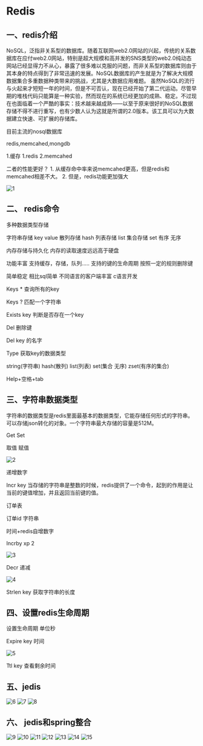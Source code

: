 # Redis
## 一、redis介绍
NoSQL，泛指非关系型的数据库。随着互联网web2.0网站的兴起，传统的关系数据库在应付web2.0网站，特别是超大规模和高并发的SNS类型的web2.0纯动态网站已经显得力不从心，暴露了很多难以克服的问题，而非关系型的数据库则由于其本身的特点得到了非常迅速的发展。NoSQL数据库的产生就是为了解决大规模数据集合多重数据种类带来的挑战，尤其是大数据应用难题。
虽然NoSQL的流行与火起来才短短一年的时间，但是不可否认，现在已经开始了第二代运动。尽管早期的堆栈代码只能算是一种实验，然而现在的系统已经更加的成熟、稳定。不过现在也面临着一个严酷的事实：技术越来越成熟——以至于原来很好的NoSQL数据存储不得不进行重写，也有少数人认为这就是所谓的2.0版本。该工具可以为大数据建立快速、可扩展的存储库。

目前主流的nosql数据库

redis,memcahed,mongdb

1.缓存
1.redis
2.memcahed

二者的性能更好？
    1. 从缓存命中率来说memcahed更高，但是redis和memcahed相差不大。
    2. 但是，redis功能更加强大

![1](assets/1.png)

## 二、 redis命令
多种数据类型存储

字符串存储 key value
散列存储  hash
列表存储  list
集合存储 set
     有序 
     无序  

内存存储与持久化
内存的读取速度远远高于硬盘

功能丰富
   支持缓存，存储，队列.....
支持的键的生命周期
按照一定的规则删除键


简单稳定
相比sql简单
不同语言的客户端丰富
c语言开发

Keys * 查询所有的key


Keys ?  匹配一个字符串

Exists  key  判断是否存在一个key


Del 删除键

Del key 的名字

Type 获取key的数据类型

string(字符串)  hash(散列)  list(列表)  set(集合 无序)  zset(有序的集合)


Help+空格+tab

## 三、字符串数据类型
字符串的数据类型是redis里面最基本的数据类型，它能存储任何形式的字符串。可以存储json转化的对象。一个字符串最大存储的容量是512M。

Get  Set

取值  赋值

![2](assets/2.png)


递增数字

Incr key
当存储的字符串是整数的时候，redis提供了一个命令，起到的作用是让当前的键值增加，并且返回当前键的值。

订单表


订单id
字符串

时间+redis自增数字

Incrby xp  2

![3](assets/3.png)

Decr 递减

![4](assets/4.png)

Strlen key  获取字符串的长度

## 四、设置redis生命周期
设置生命周期  单位秒

Expire key  时间

![5](assets/5.png)

Ttl key 查看剩余时间

## 五、jedis
![6](assets/6.png)
![7](assets/7.png)
![8](assets/8.png)

## 六、 jedis和spring整合
![9](assets/9.png)
![10](assets/10.png)
![11](assets/11.png)
![12](assets/12.png)
![13](assets/13.png)
![14](assets/14.png)
![15](assets/15.png)



